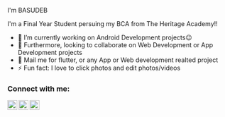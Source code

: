I'm BASUDEB

I'm a Final Year Student persuing my BCA from The Heritage Academy!!
- 🔭 I’m currently working on Android Development projects😉
- 👯 Furthermore, looking to collaborate on Web Development or App Development projects
- 💬 Mail me for flutter, or any App or Web development realted project
- ⚡ Fun fact: I love to click photos and edit photos/videos


### Connect with me:

[<img align="left" alt="basudeb24 | Twitter" width="22px" src="https://cdn.jsdelivr.net/npm/simple-icons@v3/icons/twitter.svg" />][twitter]
[<img align="left" alt="basudeb24 | LinkedIn" width="22px" src="https://cdn.jsdelivr.net/npm/simple-icons@v3/icons/linkedin.svg" />][linkedin]
[<img align="left" alt="basudeb24 | Instagram" width="22px" src="https://cdn.jsdelivr.net/npm/simple-icons@v3/icons/instagram.svg" />][instagram]







[twitter]: https://twitter.com/Basudebbasak12
[instagram]: https://www.instagram.com/b_a_s_u_d_e_b/
[linkedin]: https://www.linkedin.com/in/basudeb-basak-543b59177/
